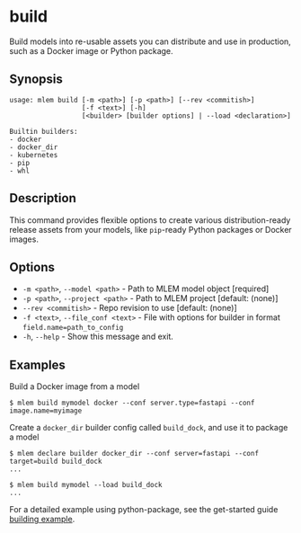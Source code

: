 # build

Build models into re-usable assets you can distribute and use in production,
such as a Docker image or Python package.

## Synopsis

```usage
usage: mlem build [-m <path>] [-p <path>] [--rev <commitish>]
                  [-f <text>] [-h]
                  [<builder> [builder options] | --load <declaration>]

Builtin builders:
- docker
- docker_dir
- kubernetes
- pip
- whl
```

## Description

This command provides flexible options to create various distribution-ready
release assets from your models, like `pip`-ready Python packages or Docker
images.

## Options

- `-m <path>`, `--model <path>` - Path to MLEM model object [required]
- `-p <path>`, `--project <path>` - Path to MLEM project [default: (none)]
- `--rev <commitish>` - Repo revision to use [default: (none)]
- `-f <text>`, `--file_conf <text>` - File with options for builder in format
  `field.name=path_to_config`
- `-h`, `--help` - Show this message and exit.

## Examples

Build a Docker image from a model

```cli
$ mlem build mymodel docker --conf server.type=fastapi --conf image.name=myimage
```

Create a `docker_dir` builder config called `build_dock`, and use it to package
a model

```cli
$ mlem declare builder docker_dir --conf server=fastapi --conf target=build build_dock
...

$ mlem build mymodel --load build_dock
...
```

For a detailed example using python-package, see the get-started guide
[building example](/doc/get-started/building).
